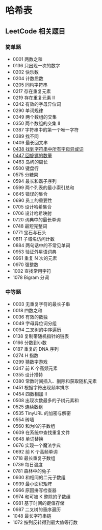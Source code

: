 # 哈希表


## LeetCode 相关题目

### 简单题

- 0001 两数之和
- 0136 只出现一次的数字
- 0202 快乐数
- 0204 计数质数
- 0205 同构字符串
- 0217 存在重复元素
- 0219 存在重复元素 II
- 0242 有效的字母异位词
- 0290 单词规律
- 0349 两个数组的交集
- 0350 两个数组的交集 II
- 0387 字符串中的第一个唯一字符
- 0389 找不同
- 0409 最长回文串
- [0438 找到字符串中所有字母异或词](/solution/easy/0438-find-all-anagrams-in-a-string.html)
- [0447 回旋镖的数量](/solution/easy/0447-number-of-boomerangs.html)
- 0463 岛屿的周长
- 0500 键盘行
- 0575 分糖果
- 0594 最长和谐子序列
- 0599 两个列表的最小索引总和
- 0645 错误的集合
- 0690 员工的重要性
- 0705 设计哈希集合
- 0706 设计哈希映射
- 0720 词典中的最长单词
- 0748 最短完整词
- 0771 宝石与石头
- 0811 子域名访问计数
- 0884 两句话中的不常见单词
- 0953 验证外星语词典
- 0961 重复 N 次的元素
- 0970 强整数
- 1002 查找常用字符
- 1078 Bigram 分词



### 中等题

- 0003 无重复字符的最长子串
- 0018 四数之和
- 0036 有效的数独
- 0049 字母异位词分组
- 0094 二叉树的中序遍历
- 0138 复制带随机指针的链表
- 0166 分数到小数
- 0187 重复的 DNA 序列
- 0274 H 指数
- 0299 猜数字游戏
- 0347 前 K 个高频元素
- 0355 设计推特
- 0380 常数时间插入、删除和获取随机元素
- 0451 根据字符出现频率排序
- 0454 四数相加 II
- 0508 出现次数最多的子树元素和
- 0525 连续数组
- 0535 TinyURL 的加密与解密
- 0554 砖墙
- 0560 和为K的子数组
- 0609 在系统中查找重复文件
- 0648 单词替换
- 0676 实现一个魔法字典
- 0692 前 K 个高频单词
- 0718 最长重复子数组
- 0739 每日温度
- 0781 森林中的兔子
- 0930 和相同的二元子数组
- 0939 最小面积矩阵
- 0966 原因拼写检查器
- 0974 和可被 K 整除的子数组
- 0981 基于时间的键值存储
- 0987 二叉树的垂序遍历
- 1048 最长字符串链
- 1072 按列反转得到最大值等行数
